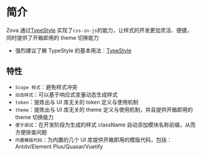 # 简介

Zova 通过[TypeStyle](https://github.com/typestyle/typestyle) 实现了`css-in-js`的能力，让样式的开发更加灵活、便捷，同时提供了开箱即用的 theme 切换能力

- 强烈建议了解 TypeStyle 的基本用法：[TypeStyle](https://github.com/typestyle/typestyle)

## 特性

- `Scope 样式`：避免样式冲突
- `动态样式`：可以基于响应式变量动态生成样式
- `token`：提炼出与 UI 库无关的 token 定义与使用机制
- `theme`：提炼出与 UI 库无关的 theme 定义与使用机制，并且提供开箱即用的 theme 切换能力
- `便于调试`：在开发阶段为生成的样式 className 自动添加模块名称前缀，从而方便排查问题
- `内置模版代码`：为内置的几个 UI 库提供开箱即用的模版代码，包括：Antdv/Element Plus/Quasar/Vuetify
